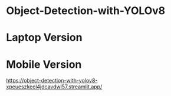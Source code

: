 # Object-Detection-with-YOLOv8

# Laptop Version


# Mobile Version
https://object-detection-with-yolov8-xpeueszkeel4jdcavdwl57.streamlit.app/
